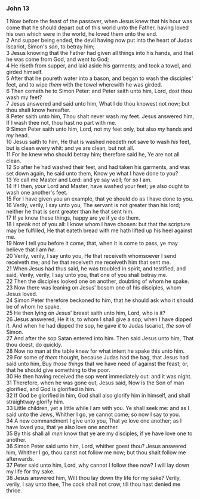 ### John 13

1 Now before the feast of the passover, when Jesus knew that his hour was come that he should depart out of this world unto the Father, having loved his own which were in the world, he loved them unto the end.  
2 And supper being ended, the devil having now put into the heart of Judas Iscariot, Simon's *son*, to betray him;  
3 Jesus knowing that the Father had given all things into his hands, and that he was come from God, and went to God;  
4 He riseth from supper, and laid aside his garments; and took a towel, and girded himself.  
5 After that he poureth water into a bason, and began to wash the disciples' feet, and to wipe *them* with the towel wherewith he was girded.  
6 Then cometh he to Simon Peter: and Peter saith unto him, Lord, dost thou wash my feet?  
7 Jesus answered and said unto him, What I do thou knowest not now; but thou shalt know hereafter.  
8 Peter saith unto him, Thou shalt never wash my feet. Jesus answered him, If I wash thee not, thou hast no part with me.  
9 Simon Peter saith unto him, Lord, not my feet only, but also *my* hands and *my* head.  
10 Jesus saith to him, He that is washed needeth not save to wash *his* feet, but is clean every whit: and ye are clean, but not all.  
11 For he knew who should betray him; therefore said he, Ye are not all clean.  
12 So after he had washed their feet, and had taken his garments, and was set down again, he said unto them, Know ye what I have done to you?  
13 Ye call me Master and Lord: and ye say well; for *so* I am.  
14 If I then, *your* Lord and Master, have washed your feet; ye also ought to wash one another's feet.  
15 For I have given you an example, that ye should do as I have done to you.  
16 Verily, verily, I say unto you, The servant is not greater than his lord; neither he that is sent greater than he that sent him.  
17 If ye know these things, happy are ye if ye do them.  
18 I speak not of you all: I know whom I have chosen: but that the scripture may be fulfilled, He that eateth bread with me hath lifted up his heel against me.  
19 Now I tell you before it come, that, when it is come to pass, ye may believe that I am *he*.  
20 Verily, verily, I say unto you, He that receiveth whomsoever I send receiveth me; and he that receiveth me receiveth him that sent me.  
21 When Jesus had thus said, he was troubled in spirit, and testified, and said, Verily, verily, I say unto you, that one of you shall betray me.  
22 Then the disciples looked one on another, doubting of whom he spake.  
23 Now there was leaning on Jesus' bosom one of his disciples, whom Jesus loved.  
24 Simon Peter therefore beckoned to him, that he should ask who it should be of whom he spake.  
25 He then lying on Jesus' breast saith unto him, Lord, who is it?  
26 Jesus answered, He it is, to whom I shall give a sop, when I have dipped *it*. And when he had dipped the sop, he gave *it* to Judas Iscariot, *the son* of Simon.  
27 And after the sop Satan entered into him. Then said Jesus unto him, That thou doest, do quickly.  
28 Now no man at the table knew for what intent he spake this unto him.  
29 For some *of them* thought, because Judas had the bag, that Jesus had said unto him, Buy *those things* that we have need of against the feast; or, that he should give something to the poor.  
30 He then having received the sop went immediately out: and it was night.  
31 Therefore, when he was gone out, Jesus said, Now is the Son of man glorified, and God is glorified in him.  
32 If God be glorified in him, God shall also glorify him in himself, and shall straightway glorify him.  
33 Little children, yet a little while I am with you. Ye shall seek me: and as I said unto the Jews, Whither I go, ye cannot come; so now I say to you.  
34 A new commandment I give unto you, That ye love one another; as I have loved you, that ye also love one another.  
35 By this shall all *men* know that ye are my disciples, if ye have love one to another.  
36 Simon Peter said unto him, Lord, whither goest thou? Jesus answered him, Whither I go, thou canst not follow me now; but thou shalt follow me afterwards.  
37 Peter said unto him, Lord, why cannot I follow thee now? I will lay down my life for thy sake.  
38 Jesus answered him, Wilt thou lay down thy life for my sake? Verily, verily, I say unto thee, The cock shall not crow, till thou hast denied me thrice.  
